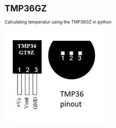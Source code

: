 TMP36GZ
=================

Calculating temperatur using the TMP36GZ in python

![pins](tmp36gtz.jpeg)
